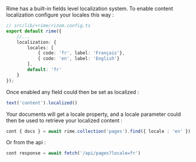 Rime has a built-in fields level localization system.
To enable content localization configure your locales this way :
```ts
// src/lib/+rime/rizom.config.ts
export default rime({
	//...
	localization: {
		locales: [
			{ code: 'fr', label: 'Français'},
			{ code: 'en', label: 'English'}
		],
		default: 'fr'
	}
});
```

Once enabled any field could then be set as localized :
```ts
text('content').localized()
```
Your documents will get a locale property, and a locale parameter could then be used to retrieve your localized content :
```ts
cont { docs } = await rime.collection('pages').find({ locale : 'en' })
```
Or from the api :
```ts
cont response = await fetch('/api/pages?locale=fr')
```


